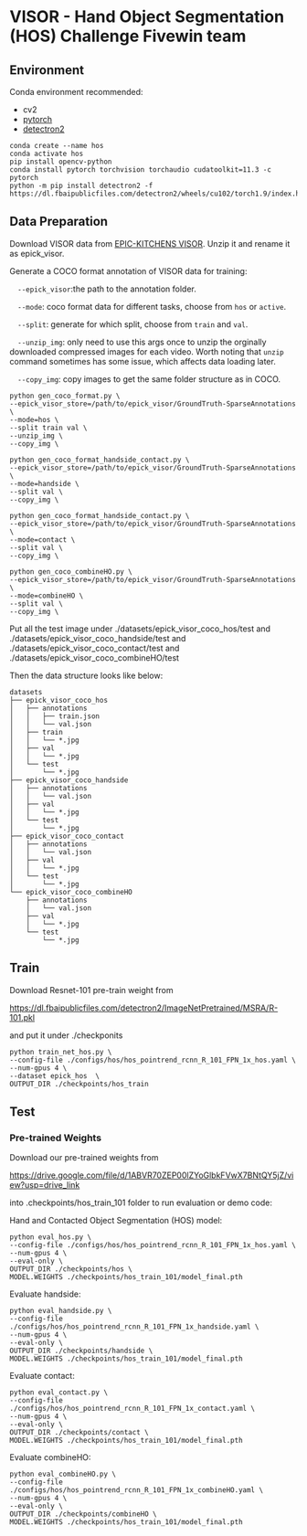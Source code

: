 # VISOR - Hand Object Segmentation (HOS) Challenge Fivewin team

## Environment

Conda environment recommended:
- cv2
- [pytorch](https://pytorch.org/get-started/locally/)
- [detectron2](https://github.com/facebookresearch/detectron2)
```
conda create --name hos
conda activate hos
pip install opencv-python
conda install pytorch torchvision torchaudio cudatoolkit=11.3 -c pytorch
python -m pip install detectron2 -f https://dl.fbaipublicfiles.com/detectron2/wheels/cu102/torch1.9/index.html
```

## Data Preparation

Download VISOR data from [EPIC-KITCHENS VISOR](https://epic-kitchens.github.io/VISOR/#downloads). Unzip it and rename it as epick_visor.

Generate a COCO format annotation of VISOR data for training:

&emsp;`--epick_visor`:the path to the annotation folder. 

&emsp;`--mode`: coco format data for different tasks, choose from `hos` or `active`.

&emsp;`--split`: generate for which split, choose from `train` and `val`.

&emsp;`--unzip_img`: only need to use this args once to unzip the orginally downloaded compressed images for each video. Worth noting that `unzip` command sometimes has some issue, which affects data loading later.

&emsp;`--copy_img`: copy images to get the same folder structure as in COCO.
```
python gen_coco_format.py \
--epick_visor_store=/path/to/epick_visor/GroundTruth-SparseAnnotations \
--mode=hos \
--split train val \
--unzip_img \
--copy_img \
``` 
```
python gen_coco_format_handside_contact.py \
--epick_visor_store=/path/to/epick_visor/GroundTruth-SparseAnnotations \
--mode=handside \
--split val \
--copy_img \
``` 
```
python gen_coco_format_handside_contact.py \
--epick_visor_store=/path/to/epick_visor/GroundTruth-SparseAnnotations \
--mode=contact \
--split val \
--copy_img \
``` 
```
python gen_coco_combineHO.py \
--epick_visor_store=/path/to/epick_visor/GroundTruth-SparseAnnotations \
--mode=combineHO \
--split val \
--copy_img \
``` 
Put all the test image under 
./datasets/epick_visor_coco_hos/test and
./datasets/epick_visor_coco_handside/test and ./datasets/epick_visor_coco_contact/test and ./datasets/epick_visor_coco_combineHO/test

Then the data structure looks like below:
```
datasets
├── epick_visor_coco_hos
│   ├── annotations
│   │   ├── train.json
│   │   └── val.json
│   ├── train 
│   │   └── *.jpg
│   ├── val 
│   │   └── *.jpg
│   └── test
│       └── *.jpg
├── epick_visor_coco_handside
│   ├── annotations
│   │   └── val.json
│   ├── val 
│   │   └── *.jpg
│   └── test
│       └── *.jpg
├── epick_visor_coco_contact
│   ├── annotations
│   │   └── val.json
│   ├── val 
│   │   └── *.jpg
│   └── test
│       └── *.jpg
└── epick_visor_coco_combineHO
    ├── annotations
    │   └── val.json
    ├── val 
    │   └── *.jpg
    └── test
        └── *.jpg
```

## Train
Download Resnet-101 pre-train weight from 

https://dl.fbaipublicfiles.com/detectron2/ImageNetPretrained/MSRA/R-101.pkl

and put it under ./checkponits

```
python train_net_hos.py \
--config-file ./configs/hos/hos_pointrend_rcnn_R_101_FPN_1x_hos.yaml \
--num-gpus 4 \
--dataset epick_hos  \
OUTPUT_DIR ./checkpoints/hos_train
```



## Test
### Pre-trained Weights
Download our pre-trained weights from

https://drive.google.com/file/d/1ABVR70ZEP00lZYoGlbkFVwX7BNtQY5jZ/view?usp=drive_link

into .checkpoints/hos_train_101 folder to run evaluation or demo code:


Hand and Contacted Object Segmentation (HOS) model:
```
python eval_hos.py \
--config-file ./configs/hos/hos_pointrend_rcnn_R_101_FPN_1x_hos.yaml \
--num-gpus 4 \
--eval-only \
OUTPUT_DIR ./checkpoints/hos \
MODEL.WEIGHTS ./checkpoints/hos_train_101/model_final.pth
```
Evaluate handside:
```
python eval_handside.py \
--config-file ./configs/hos/hos_pointrend_rcnn_R_101_FPN_1x_handside.yaml \
--num-gpus 4 \
--eval-only \
OUTPUT_DIR ./checkpoints/handside \
MODEL.WEIGHTS ./checkpoints/hos_train_101/model_final.pth
```
Evaluate contact:
```
python eval_contact.py \
--config-file ./configs/hos/hos_pointrend_rcnn_R_101_FPN_1x_contact.yaml \
--num-gpus 4 \
--eval-only \
OUTPUT_DIR ./checkpoints/contact \
MODEL.WEIGHTS ./checkpoints/hos_train_101/model_final.pth
```
Evaluate combineHO:
```
python eval_combineHO.py \
--config-file ./configs/hos/hos_pointrend_rcnn_R_101_FPN_1x_combineHO.yaml \
--num-gpus 4 \
--eval-only \
OUTPUT_DIR ./checkpoints/combineHO \
MODEL.WEIGHTS ./checkpoints/hos_train_101/model_final.pth
```